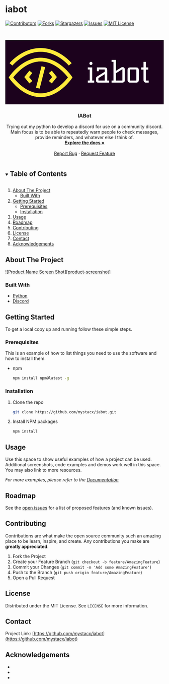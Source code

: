 # iabot
<!-- PROJECT SHIELDS -->
[![Contributors][contributors-shield]][contributors-url]
[![Forks][forks-shield]][forks-url]
[![Stargazers][stars-shield]][stars-url]
[![Issues][issues-shield]][issues-url]
[![MIT License][license-shield]][license-url]



<!-- PROJECT LOGO -->
<br />
<p align="center">
  <a href="https://github.com/mystacx/iabot">
    <img src="images/logo.png" alt="Logo">
  </a>

  <h3 align="center">IABot</h3>

  <p align="center">
    Trying out my python to develop a discord for use on a community discord. Main focus is to be able to repeatedly warn people to check messages, provide reminders, and whatever else I think of.
    <br />
    <a href="https://github.com/mystacx/iabot"><strong>Explore the docs »</strong></a>
    <br />
    <br />
    <a href="https://github.com/mystacx/iabot/issues">Report Bug</a>
    ·
    <a href="https://github.com/mystacx/iabot/issues">Request Feature</a>
  </p>
</p>



<!-- TABLE OF CONTENTS -->
<details open="open">
  <summary><h2 style="display: inline-block">Table of Contents</h2></summary>
  <ol>
    <li>
      <a href="#about-the-project">About The Project</a>
      <ul>
        <li><a href="#built-with">Built With</a></li>
      </ul>
    </li>
    <li>
      <a href="#getting-started">Getting Started</a>
      <ul>
        <li><a href="#prerequisites">Prerequisites</a></li>
        <li><a href="#installation">Installation</a></li>
      </ul>
    </li>
    <li><a href="#usage">Usage</a></li>
    <li><a href="#roadmap">Roadmap</a></li>
    <li><a href="#contributing">Contributing</a></li>
    <li><a href="#license">License</a></li>
    <li><a href="#contact">Contact</a></li>
    <li><a href="#acknowledgements">Acknowledgements</a></li>
  </ol>
</details>



<!-- ABOUT THE PROJECT -->
## About The Project

[![Product Name Screen Shot][product-screenshot]](https://example.com)


### Built With

* [Python](https://www.python.org)
* [Discord](https://discord.com)



<!-- GETTING STARTED -->
## Getting Started

To get a local copy up and running follow these simple steps.

### Prerequisites

This is an example of how to list things you need to use the software and how to install them.
* npm
  ```sh
  npm install npm@latest -g
  ```

### Installation

1. Clone the repo
   ```sh
   git clone https://github.com/mystacx/iabot.git
   ```
2. Install NPM packages
   ```sh
   npm install
   ```



<!-- USAGE EXAMPLES -->
## Usage

Use this space to show useful examples of how a project can be used. Additional screenshots, code examples and demos work well in this space. You may also link to more resources.

_For more examples, please refer to the [Documentation](https://example.com)_



<!-- ROADMAP -->
## Roadmap

See the [open issues](https://github.com/mystacx/iabot/issues) for a list of proposed features (and known issues).



<!-- CONTRIBUTING -->
## Contributing

Contributions are what make the open source community such an amazing place to be learn, inspire, and create. Any contributions you make are **greatly appreciated**.

1. Fork the Project
2. Create your Feature Branch (`git checkout -b feature/AmazingFeature`)
3. Commit your Changes (`git commit -m 'Add some AmazingFeature'`)
4. Push to the Branch (`git push origin feature/AmazingFeature`)
5. Open a Pull Request



<!-- LICENSE -->
## License

Distributed under the MIT License. See `LICENSE` for more information.



<!-- CONTACT -->
## Contact

Project Link: [https://github.com/mystacx/iabot](https://github.com/mystacx/iabot)



<!-- ACKNOWLEDGEMENTS -->
## Acknowledgements

* []()
* []()
* []()





<!-- MARKDOWN LINKS & IMAGES -->
<!-- https://www.markdownguide.org/basic-syntax/#reference-style-links -->
[contributors-shield]: https://img.shields.io/github/contributors/mystacx/repo.svg?style=for-the-badge
[contributors-url]: https://github.com/mystacx/iabot/graphs/contributors
[forks-shield]: https://img.shields.io/github/forks/mystacx/repo.svg?style=for-the-badge
[forks-url]: https://github.com/mystacx/iabot/network/members
[stars-shield]: https://img.shields.io/github/stars/mystacx/repo.svg?style=for-the-badge
[stars-url]: https://github.com/mystacx/iabot/stargazers
[issues-shield]: https://img.shields.io/github/issues/mystacx/repo.svg?style=for-the-badge
[issues-url]: https://github.com/mystacx/iabot/issues
[license-shield]: https://img.shields.io/github/license/mystacx/repo.svg?style=for-the-badge
[license-url]: https://github.com/mystacx/iabot/blob/master/LICENSE.txt
